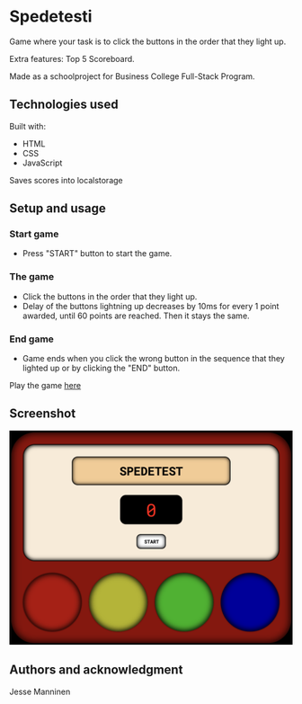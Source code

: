# Spedetesti

Game where your task is to click the buttons in the order that they light up.

Extra features: Top 5 Scoreboard.

Made as a schoolproject for Business College Full-Stack Program.

## Technologies used

Built with:

- HTML
- CSS
- JavaScript

Saves scores into localstorage

## Setup and usage

### Start game

- Press "START" button to start the game.

### The game

- Click the buttons in the order that they light up.
- Delay of the buttons lightning up decreases by 10ms for every 1 point awarded, until 60 points are reached. Then it stays the same.

### End game

- Game ends when you click the wrong button in the sequence that they lighted up or by clicking the "END" button.

Play the game [here](https://public.bc.fi/s2300208/speedgame/)

## Screenshot

![screenshot](/assets/screenshot.png)

## Authors and acknowledgment

Jesse Manninen
